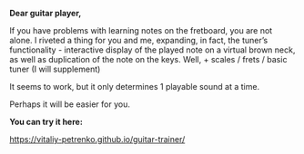**Dear guitar player,**

If you have problems with learning notes on the fretboard, you are not alone. I riveted a thing for you and me, expanding, in fact, the tuner’s functionality - interactive display of the played note on a virtual brown neck, as well as duplication of the note on the keys.
Well, + scales / frets / basic tuner (I will supplement)

It seems to work, but it only determines 1 playable sound at a time.

Perhaps it will be easier for you.

**You can try it here:**

https://vitaliy-petrenko.github.io/guitar-trainer/
